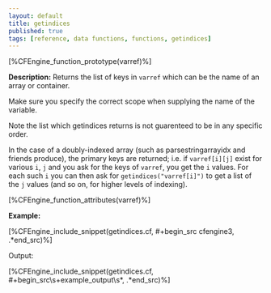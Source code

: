```yaml
---
layout: default
title: getindices
published: true
tags: [reference, data functions, functions, getindices]
---
```


[%CFEngine_function_prototype(varref)%]

**Description:** Returns the list of keys in `varref` which can be
the name of an array or container.

Make sure you specify the correct scope when supplying the name of the
variable.

Note the list which getindices returns is not guarenteed to be in any
specific order.

In the case of a doubly-indexed array (such as parsestringarrayidx and
friends produce), the primary keys are returned; i.e. if
`varref[i][j]` exist for various `i`, `j` and you ask for the keys of
`varref`, you get the `i` values.  For each such `i` you can then ask
for `getindices("varref[i]")` to get a list of the `j` values (and so
on, for higher levels of indexing).

[%CFEngine_function_attributes(varref)%]

**Example:**

[%CFEngine_include_snippet(getindices.cf, #\+begin_src cfengine3, .*end_src)%]

Output:

[%CFEngine_include_snippet(getindices.cf, #\+begin_src\s+example_output\s*, .*end_src)%]
